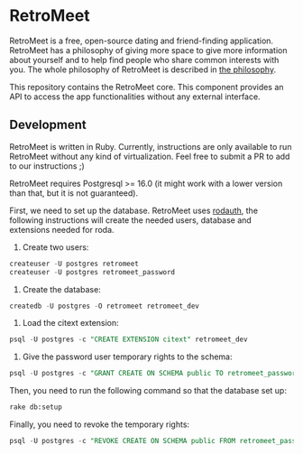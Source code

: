 # RetroMeet

RetroMeet is a free, open-source dating and friend-finding application. RetroMeet has a philosophy of giving more space to give more information about yourself and to help find people who share common interests with you. The whole philosophy of RetroMeet is described in [the philosophy](docs/the_philosphy.md).

This repository contains the RetroMeet core. This component provides an API to access the app functionalities without any external interface.

## Development

RetroMeet is written in Ruby. Currently, instructions are only available to run RetroMeet without any kind of virtualization. Feel free to submit a PR to add to our instructions ;)

RetroMeet requires Postgresql >= 16.0 (it might work with a lower version than that, but it is not guaranteed).

First, we need to set up the database. RetroMeet uses [rodauth](https://github.com/jeremyevans/rodauth), the following instructions will create the needed users, database and extensions needed for roda.
1. Create two users:
```sql
createuser -U postgres retromeet
createuser -U postgres retromeet_password
```
1. Create the database:
```sql
createdb -U postgres -O retromeet retromeet_dev
```
1. Load the citext extension:
```sql
psql -U postgres -c "CREATE EXTENSION citext" retromeet_dev
```
1. Give the password user temporary rights to the schema:
```sql
psql -U postgres -c "GRANT CREATE ON SCHEMA public TO retromeet_password" retromeet_dev
```

Then, you need to run the following command so that the database set up:
```sh
rake db:setup
```

Finally, you need to revoke the temporary rights:
```sql
psql -U postgres -c "REVOKE CREATE ON SCHEMA public FROM retromeet_password" retromeet_dev
```
